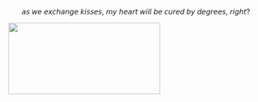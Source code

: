 <p align=center> 𝘢𝘴 𝘸𝘦 𝘦𝘹𝘤𝘩𝘢𝘯𝘨𝘦 𝘬𝘪𝘴𝘴𝘦𝘴, 𝘮𝘺 𝘩𝘦𝘢𝘳𝘵 𝘸𝘪𝘭𝘭 𝘣𝘦 𝘤𝘶𝘳𝘦𝘥 𝘣𝘺 𝘥𝘦𝘨𝘳𝘦𝘦𝘴, 𝘳𝘪𝘨𝘩𝘵?</p>

<img src="https://encrypted-tbn0.gstatic.com/images?q=tbn:ANd9GcRL5Bh17y8BRYdUZSzUoppZ_CqmZunpC6rJng&s" width="300" height="142">



<!---
ultimate-rebel/ultimate-rebel is a ✨ special ✨ repository because its `README.md` (this file) appears on your GitHub profile.
You can click the Preview link to take a look at your changes.
--->
